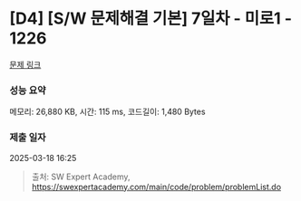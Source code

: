 # [D4] [S/W 문제해결 기본] 7일차 - 미로1 - 1226 

[문제 링크](https://swexpertacademy.com/main/code/problem/problemDetail.do?contestProbId=AV14vXUqAGMCFAYD) 

### 성능 요약

메모리: 26,880 KB, 시간: 115 ms, 코드길이: 1,480 Bytes

### 제출 일자

2025-03-18 16:25



> 출처: SW Expert Academy, https://swexpertacademy.com/main/code/problem/problemList.do